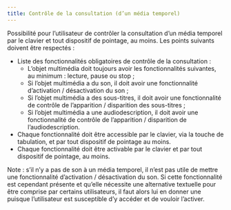 ```yaml
---
title: Contrôle de la consultation (d’un média temporel)
---
```


Possibilité pour l’utilisateur de contrôler la consultation d’un média temporel par le clavier et tout dispositif de pointage, au moins. Les points suivants doivent être respectés :

- Liste des fonctionnalités obligatoires de contrôle de la consultation :
  - L’objet multimédia doit toujours avoir les fonctionnalités suivantes, au minimum : lecture, pause ou stop ;
  - Si l’objet multimédia a du son, il doit avoir une fonctionnalité d’activation / désactivation du son ;
  - Si l’objet multimédia a des sous-titres, il doit avoir une fonctionnalité de contrôle de l’apparition / disparition des sous-titres ;
  - Si l’objet multimédia a une audiodescription, il doit avoir une fonctionnalité de contrôle de l’apparition / disparition de l’audiodescription.
- Chaque fonctionnalité doit être accessible par le clavier, via la touche de tabulation, et par tout dispositif de pointage au moins.
- Chaque fonctionnalité doit être activable par le clavier et par tout dispositif de pointage, au moins.

Note : s’il n’y a pas de son à un média temporel, il n’est pas utile de mettre une fonctionnalité d’activation / désactivation du son. Si cette fonctionnalité est cependant présente et qu’elle nécessite une alternative textuelle pour être comprise par certains utilisateurs, il faut alors lui en donner une puisque l’utilisateur est susceptible d’y accéder et de vouloir l’activer.
